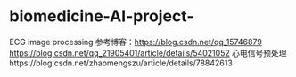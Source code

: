 # biomedicine-AI-project-
ECG image processing
参考博客：https://blog.csdn.net/qq_15746879
https://blog.csdn.net/qq_21905401/article/details/54021052
心电信号预处理https://blog.csdn.net/zhaomengszu/article/details/78842613
